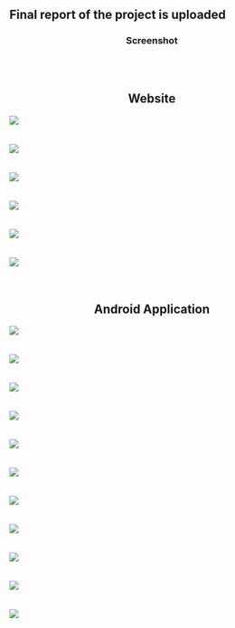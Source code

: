 <h2>Final report of the project is uploaded</h2>

<h3> <center> Screenshot</center></h3>
<br><br>
<h2> <center> Website</center></h2>

<img src="https://github.com/Dhrumilp17/TournamentHostingWebsite/blob/master/HomePage.png" /><br><br><br>
<img src="https://github.com/Dhrumilp17/TournamentHostingWebsite/blob/master/LiveScores.png" /><br><br><br>
<img src="https://github.com/Dhrumilp17/TournamentHostingWebsite/blob/master/MatchHomePage.png" /><br><br><br>
<img src="https://github.com/Dhrumilp17/TournamentHostingWebsite/blob/master/TeamPage.png" /><br><br><br>
<img src="https://github.com/Dhrumilp17/TournamentHostingWebsite/blob/master/TournamentPage.png" /><br><br><br>
<img src="https://github.com/Dhrumilp17/TournamentHostingWebsite/blob/master/TournamentPage2.png" /><br><br><br>

<h2> <center> Android Application</center></h2>


<img src="https://github.com/Dhrumilp17/TournamentHostingWebsite/blob/master/Screenshot_2016-05-18-15-28-01.png" /><br><br><br>
<img src="https://github.com/Dhrumilp17/TournamentHostingWebsite/blob/master/Screenshot_2016-05-18-15-28-08.png" /><br><br><br>
<img src="https://github.com/Dhrumilp17/TournamentHostingWebsite/blob/master/Screenshot_2016-05-18-15-28-17.png" /><br><br><br>
<img src="https://github.com/Dhrumilp17/TournamentHostingWebsite/blob/master/Screenshot_2016-05-18-15-28-41.png" /><br><br><br>
<img src="https://github.com/Dhrumilp17/TournamentHostingWebsite/blob/master/Screenshot_2016-05-18-15-28-48.png" /><br><br><br>
<img src="https://github.com/Dhrumilp17/TournamentHostingWebsite/blob/master/Screenshot_2016-05-18-15-29-01.png" /><br><br><br>
<img src="https://github.com/Dhrumilp17/TournamentHostingWebsite/blob/master/Screenshot_2016-05-18-15-29-23.png" /><br><br><br>
<img src="https://github.com/Dhrumilp17/TournamentHostingWebsite/blob/master/Screenshot_2016-05-18-15-29-29.png" /><br><br><br>
<img src="https://github.com/Dhrumilp17/TournamentHostingWebsite/blob/master/Screenshot_2016-05-18-15-29-36.png" /><br><br><br>
<img src="https://github.com/Dhrumilp17/TournamentHostingWebsite/blob/master/Screenshot_2016-05-18-15-29-44.png" /><br><br><br>
<img src="https://github.com/Dhrumilp17/TournamentHostingWebsite/blob/master/Screenshot_2016-05-18-15-29-51.png" /><br><br><br>
